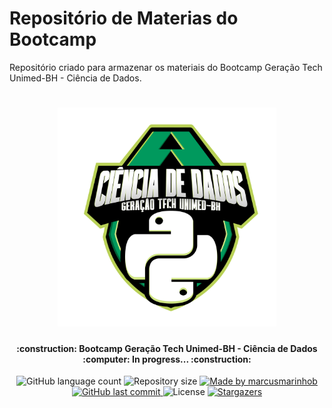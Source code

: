 # Repositório de Materias do Bootcamp
Repositório criado para armazenar os materiais do Bootcamp Geração Tech Unimed-BH - Ciência de Dados.

<h1 align="center">
    <img alt="Python Codes" title="#PythonCodes" src="./bootcamp-logo.png" width="350px" />
</h1>

<h4 align="center"> 
	:construction: Bootcamp Geração Tech Unimed-BH - Ciência de Dados :computer: In progress... :construction:
</h4>
<p align="center">
  <img alt="GitHub language count" src="https://img.shields.io/github/languages/count/marcusmarinhob/dio-geracao-tech-unimed-materiais?color=00995d">

  <img alt="Repository size" src="https://img.shields.io/github/repo-size/marcusmarinhob/dio-geracao-tech-unimed-materiais?color=b9d156">
	
  <a href="https://www.linkedin.com/in/marcusmarinho/">
    <img alt="Made by marcusmarinhob" src="https://img.shields.io/badge/made%20by-marcusmarinhob-00995d">
  </a>

  <a href="https://github.com/marcusmarinhob/dio-geracao-tech-unimed-materiais/commits/master">
    <img alt="GitHub last commit" src="https://img.shields.io/github/last-commit/marcusmarinhob/dio-geracao-tech-unimed-materiais?color=b9d156">
  </a>

  <img alt="License" src="https://img.shields.io/badge/license-MIT-00995d">
   <a href="https://github.com/marcusmarinhob/dio-geracao-tech-unimed-materiais/stargazers">
    <img alt="Stargazers" src="https://img.shields.io/github/stars/marcusmarinhob/dio-geracao-tech-unimed-materiais?style=social">
  </a>
</p>
